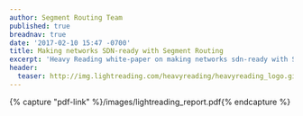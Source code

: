 ```yaml
---
author: Segment Routing Team
published: true
breadnav: true
date: '2017-02-10 15:47 -0700'
title: Making networks SDN-ready with Segment Routing
excerpt: 'Heavy Reading white-paper on making networks sdn-ready with Segment Routing'
header:
  teaser: http://img.lightreading.com/heavyreading/heavyreading_logo.gif
---
```


{% capture "pdf-link" %}/images/lightreading_report.pdf{% endcapture %}

<script src="{{ '/assets/js/pdfobject.min.js' | relative_url }}"></script>
<div class="fitvidsignore" id="pdf"></div>
<script>PDFObject.embed(" {{ pdf-link }} ", "#pdf", {height: "21.5em", width: "31.3em"});</script>